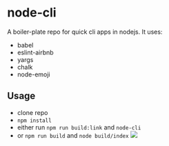 # node-cli

A boiler-plate repo for quick cli apps in nodejs. It uses:
* babel
* eslint-airbnb
* yargs
* chalk
* node-emoji

## Usage
* clone repo
* `npm install`
* either run `npm run build:link` and `node-cli`
* or `npm run build` and `node build/index`
![](https://github.com/shashanktomar/node-cli/blob/master/assets/node-cli.gif)
